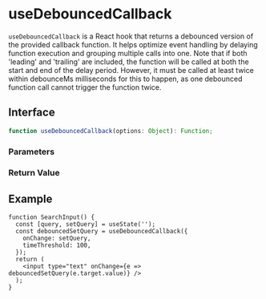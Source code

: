 # useDebouncedCallback

`useDebouncedCallback` is a React hook that returns a debounced version of the provided callback function. It helps optimize event handling by delaying function execution and grouping multiple calls into one. Note that if both 'leading' and 'trailing' are included, the function will be called at both the start and end of the delay period. However, it must be called at least twice within debounceMs milliseconds for this to happen, as one debounced function call cannot trigger the function twice.

## Interface

```ts
function useDebouncedCallback(options: Object): Function;
```

### Parameters

<Interface
  required
  name="options"
  type="Object"
  description="The options object."
  :nested="[
    {
      name: 'options.onChange',
      type: 'Function',
      required: true,
      description: 'The callback function to debounce.',
    },
    {
      name: 'options.timeThreshold',
      type: 'number',
      required: true,
      description:
        'The number of milliseconds to delay the function execution.',
    },
    {
      name: 'options.leading',
      type: 'boolean',
      required: false,
      defaultValue: 'false',
      description:
        'If <code>true</code>, the function is called at the start of the sequence.',
    },
    {
      name: 'options.trailing',
      type: 'boolean',
      required: false,
      defaultValue: 'true',
      description:
        'If <code>true</code>, the function is called at the end of the sequence.',
    },
  ]"
/>

### Return Value

<Interface
  name=""
  type="Function"
  description="debounced function that delays invoking the callback."
/>

## Example

```tsx
function SearchInput() {
  const [query, setQuery] = useState('');
  const debouncedSetQuery = useDebouncedCallback({
    onChange: setQuery,
    timeThreshold: 100,
  });
  return (
    <input type="text" onChange={e => debouncedSetQuery(e.target.value)} />
  );
}
```
